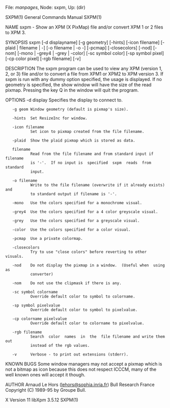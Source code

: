 File: *manpages*,  Node: sxpm,  Up: (dir)

SXPM(1)                     General Commands Manual                    SXPM(1)



NAME
       sxpm  -  Show an XPM (X PixMap) file and/or convert XPM 1 or 2 files to
       XPM 3.

SYNOPSIS
       sxpm [-d displayname] [-g geometry] [-hints] [-icon filename] [-plaid |
       filename  |  -]  [-o  filename  |  -o -] [-pcmap] [-closecolors] [-nod]
       [-nom] [-mono | -grey4 | -grey | -color] [-sc symbol color] [-sp symbol
       pixel] [-cp color pixel] [-rgb filename] [-v]

DESCRIPTION
       The  sxpm program can be used to view any XPM (version 1, 2, or 3) file
       and/or to convert a file from XPM1 or XPM2 to XPM version 3. If sxpm is
       run  with  any  dummy  option  specified, the usage is displayed. If no
       geometry is specified, the show window will have the size of  the  read
       pixmap. Pressing the key Q in the window will quit the program.

OPTIONS
       -d display
               Specifies the display to connect to.

       -g geom Window geometry (default is pixmap's size).

       -hints  Set ResizeInc for window.

       -icon filename
               Set icon to pixmap created from the file filename.

       -plaid  Show the plaid pixmap which is stored as data.

       filename
               Read from the file filename and from standard input if filename
               is '-'.  If no input is  specified  sxpm  reads  from  standard
               input.

       -o filename
               Write to the file filename (overwrite if it already exists) and
               to standard output if filename is '-'.

       -mono   Use the colors specified for a monochrome visual.

       -grey4  Use the colors specified for a 4 color greyscale visual.

       -grey   Use the colors specified for a greyscale visual.

       -color  Use the colors specified for a color visual.

       -pcmap  Use a private colormap.

       -closecolors
               Try to use "close colors" before reverting to other visuals.

       -nod    Do not display the pixmap in a window.  (Useful when  using  as
               converter)

       -nom    Do not use the clipmask if there is any.

       -sc symbol colorname
               Override default color to symbol to colorname.

       -sp symbol pixelvalue
               Override default color to symbol to pixelvalue.

       -cp colorname pixelvalue
               Override default color to colorname to pixelvalue.

       -rgb filename
               Search  color  names  in  the  file filename and write them out
               instead of the rgb values.

       -v      Verbose - to print out extensions (stderr).



KNOWN BUGS
       Some window managers may not accept a pixmap which is not a  bitmap  as
       icon  because  this does not respect ICCCM, many of the well known ones
       will accept it though.


AUTHOR
       Arnaud Le Hors    (lehors@sophia.inria.fr)
       Bull Research France
       Copyright (C) 1989-95 by Groupe Bull.



X Version 11                     libXpm 3.5.12                         SXPM(1)
